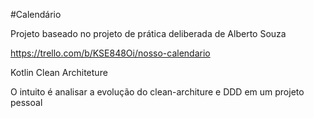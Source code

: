 #Calendário

Projeto baseado no projeto de prática deliberada de Alberto Souza

https://trello.com/b/KSE848Oi/nosso-calendario

Kotlin
Clean Architeture

O intuito é analisar a evolução do clean-architure e DDD em um projeto pessoal